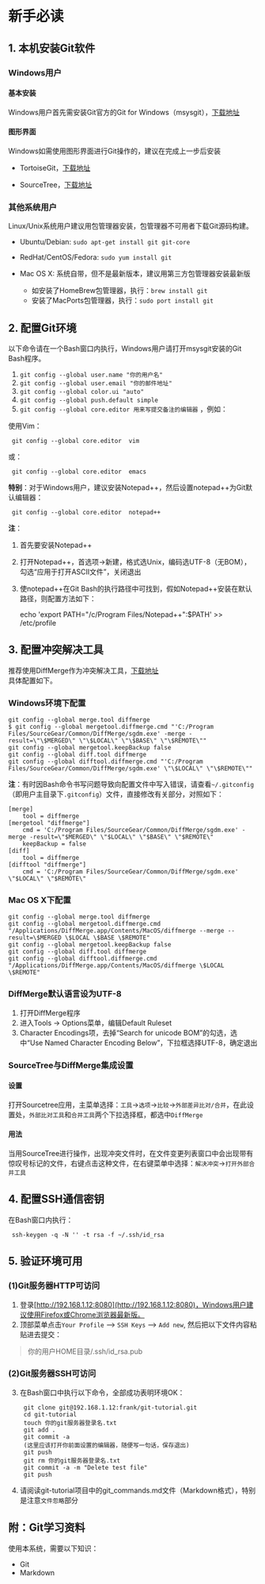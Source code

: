 新手必读
=======

## 1. 本机安装Git软件

### Windows用户

#### 基本安装 
Windows用户首先需安装Git官方的Git for Windows（msysgit），[下载地址](http://msysgit.github.io)

#### 图形界面
Windows如需使用图形界面进行Git操作的，建议在完成上一步后安装

- TortoiseGit，[下载地址](https://code.google.com/p/tortoisegit/wiki/Download)

- SourceTree，[下载地址](http://www.sourcetreeapp.com)



### 其他系统用户

Linux/Unix系统用户建议用包管理器安装，包管理器不可用者下载Git源码构建。 

- Ubuntu/Debian: `sudo apt-get install git git-core`
- RedHat/CentOS/Fedora: `sudo yum install git`
- Mac OS X: 系统自带，但不是最新版本，建议用第三方包管理器安装最新版

	- 如安装了HomeBrew包管理器，执行：`brew install git`
	- 安装了MacPorts包管理器，执行：`sudo port install git`

## 2. 配置Git环境

以下命令请在一个Bash窗口内执行，Windows用户请打开msysgit安装的Git Bash程序。 

1. `git config --global user.name "你的用户名"`
2. `git config --global user.email "你的邮件地址"`
3. `git config --global color.ui "auto"`
4. `git config --global push.default simple`
5. `git config --global core.editor 用来写提交备注的编辑器` ，例如：  

使用Vim：

     git config --global core.editor  vim
     
或：

     git config --global core.editor  emacs

**特别**：对于Windows用户，建议安装Notepad++，然后设置notepad++为Git默认编辑器：

     git config --global core.editor  notepad++

**注**：

1. 首先要安装Notepad++  
2. 打开Notepad++，首选项->新建，格式选Unix，编码选UTF-8（无BOM），勾选“应用于打开ASCII文件”，关闭退出
3. 使notepad++在Git Bash的执行路径中可找到，假如Notepad++安装在默认路径，则配置方法如下：

     echo 'export PATH="/c/Program Files/Notepad++":$PATH' >> /etc/profile
     

## 3. 配置冲突解决工具

推荐使用DiffMerge作为冲突解决工具，[下载地址](http://www.sourcegear.com/diffmerge/downloads.php)  
具体配置如下。

### Windows环境下配置


    git config --global merge.tool diffmerge
    $ git config --global mergetool.diffmerge.cmd "'C:/Program Files/SourceGear/Common/DiffMerge/sgdm.exe' -merge -result=\"\$MERGED\" \"\$LOCAL\" \"\$BASE\" \"\$REMOTE\""
    git config --global mergetool.keepBackup false
    git config --global diff.tool diffmerge
    git config --global difftool.diffmerge.cmd "'C:/Program Files/SourceGear/Common/DiffMerge/sgdm.exe' \"\$LOCAL\" \"\$REMOTE\""
	
**注**：有时因Bash命令书写问题导致向配置文件中写入错误，请查看`~/.gitconfig`（即用户主目录下`.gitconfig`）文件，直接修改有关部分，对照如下：

	[merge]
		tool = diffmerge
	[mergetool "diffmerge"]
		cmd = 'C:/Program Files/SourceGear/Common/DiffMerge/sgdm.exe' -merge -result=\"$MERGED\" \"$LOCAL\" \"$BASE\" \"$REMOTE\"
		keepBackup = false
	[diff]
		tool = diffmerge
	[difftool "diffmerge"]
		cmd = 'C:/Program Files/SourceGear/Common/DiffMerge/sgdm.exe' \"$LOCAL\" \"$REMOTE\"
 


### Mac OS X下配置

    git config --global merge.tool diffmerge
	git config --global mergetool.diffmerge.cmd "/Applications/DiffMerge.app/Contents/MacOS/diffmerge --merge --result=\$MERGED \$LOCAL \$BASE \$REMOTE"
	git config --global mergetool.keepBackup false
 	git config --global diff.tool diffmerge
	git config --global difftool.diffmerge.cmd "/Applications/DiffMerge.app/Contents/MacOS/diffmerge \$LOCAL \$REMOTE"
	

### DiffMerge默认语言设为UTF-8

1. 打开DiffMerge程序
2. 进入Tools -> Options菜单，编辑Default Ruleset
3. Character Encodings项，去掉“Search for unicode BOM”的勾选，选中“Use Named Character Encoding Below”，下拉框选择UTF-8，确定退出

### SourceTree与DiffMerge集成设置

#### 设置

打开Sourcetree应用，主菜单选择：`工具`->`选项`->`比较`->`外部差异比对/合并`，在此设置处，`外部比对工具`和`合并工具`两个下拉选择框，都选中`DiffMerge`

#### 用法

当用SourceTree进行操作，出现冲突文件时，在文件变更列表窗口中会出现带有惊叹号标记的文件，右键点击这种文件，在右键菜单中选择：`解决冲突`->`打开外部合并工具`

## 4. 配置SSH通信密钥

在Bash窗口内执行： 
 
     ssh-keygen -q -N '' -t rsa -f ~/.ssh/id_rsa


## 5. 验证环境可用

### (1)Git服务器HTTP可访问

1. 登录[http://192.168.1.12:8080](http://192.168.1.12:8080)，Windows用户建议使用Firefox或Chrome浏览器最新版。
2. 顶部菜单点击`Your Profile` --> `SSH Keys` --> `Add new`,  然后把以下文件内容粘贴进去提交：

> 你的用户HOME目录/.ssh/id_rsa.pub

###  (2)Git服务器SSH可访问

3. 在Bash窗口中执行以下命令，全部成功表明环境OK：


		git clone git@192.168.1.12:frank/git-tutorial.git
        cd git-tutorial
        touch 你的git服务器登录名.txt
        git add .
        git commit -a
        (这里应该打开你前面设置的编辑器，随便写一句话，保存退出)
        git push
        git rm 你的git服务器登录名.txt
        git commit -a -m "Delete test file"
        git push


4.  请阅读git-tutorial项目中的git_commands.md文件（Markdown格式），特别是注意`文件忽略`部分


##  附：Git学习资料

使用本系统，需要以下知识： 

- Git
- Markdown